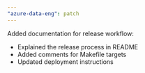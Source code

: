 ```yaml
---
"azure-data-eng": patch
---
```


Added documentation for release workflow:
- Explained the release process in README
- Added comments for Makefile targets
- Updated deployment instructions
